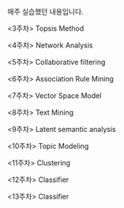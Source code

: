 
매주 실습했던 내용입니다.


<3주차> Topsis Method


<4주차> Network Analysis

<5주차> Collaborative filtering

<6주차> Association Rule Mining

<7주차> Vector Space Model

<8주차> Text Mining

<9주차> Latent semantic analysis

<10주차> Topic Modeling

<11주차> Clustering

<12주차> Classifier

<13주차> Classifier
